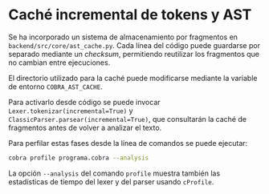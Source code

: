 # Caché incremental de tokens y AST

Se ha incorporado un sistema de almacenamiento por fragmentos en
`backend/src/core/ast_cache.py`. Cada línea del código puede guardarse
por separado mediante un *checksum*, permitiendo reutilizar los
fragmentos que no cambian entre ejecuciones.

El directorio utilizado para la caché puede modificarse mediante la
variable de entorno `COBRA_AST_CACHE`.

Para activarlo desde código se puede invocar `Lexer.tokenizar(incremental=True)`
y `ClassicParser.parsear(incremental=True)`, que consultarán la caché de
fragmentos antes de volver a analizar el texto.

Para perfilar estas fases desde la línea de comandos se puede ejecutar:

```bash
cobra profile programa.cobra --analysis
```

La opción `--analysis` del comando `profile` muestra también las
estadísticas de tiempo del lexer y del parser usando `cProfile`.
